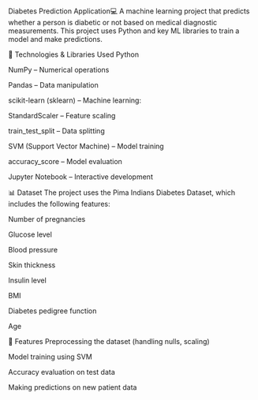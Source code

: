 Diabetes Prediction Application💻
A machine learning project that predicts whether a person is diabetic or not based on medical diagnostic measurements. This project uses Python and key ML libraries to train a model and make predictions.

🔧 Technologies & Libraries Used
Python

NumPy – Numerical operations

Pandas – Data manipulation

scikit-learn (sklearn) – Machine learning:

StandardScaler – Feature scaling

train_test_split – Data splitting

SVM (Support Vector Machine) – Model training

accuracy_score – Model evaluation

Jupyter Notebook – Interactive development

📊 Dataset
The project uses the Pima Indians Diabetes Dataset, which includes the following features:

Number of pregnancies

Glucose level

Blood pressure

Skin thickness

Insulin level

BMI

Diabetes pedigree function

Age

🚀 Features
Preprocessing the dataset (handling nulls, scaling)

Model training using SVM

Accuracy evaluation on test data

Making predictions on new patient data
